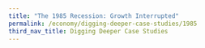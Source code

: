 ```yaml
---
title: "The 1985 Recession: Growth Interrupted"
permalink: /economy/digging-deeper-case-studies/1985
third_nav_title: Digging Deeper Case Studies
---
```

